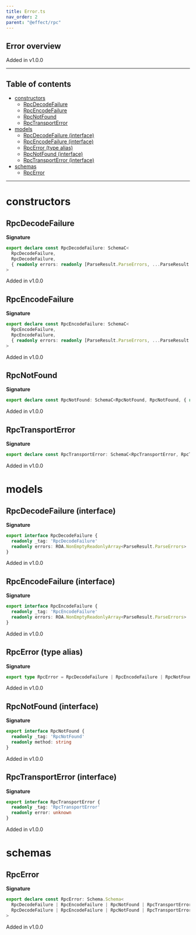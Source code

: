 ```yaml
---
title: Error.ts
nav_order: 2
parent: "@effect/rpc"
---
```


## Error overview

Added in v1.0.0

---

<h2 class="text-delta">Table of contents</h2>

- [constructors](#constructors)
  - [RpcDecodeFailure](#rpcdecodefailure)
  - [RpcEncodeFailure](#rpcencodefailure)
  - [RpcNotFound](#rpcnotfound)
  - [RpcTransportError](#rpctransporterror)
- [models](#models)
  - [RpcDecodeFailure (interface)](#rpcdecodefailure-interface)
  - [RpcEncodeFailure (interface)](#rpcencodefailure-interface)
  - [RpcError (type alias)](#rpcerror-type-alias)
  - [RpcNotFound (interface)](#rpcnotfound-interface)
  - [RpcTransportError (interface)](#rpctransporterror-interface)
- [schemas](#schemas)
  - [RpcError](#rpcerror)

---

# constructors

## RpcDecodeFailure

**Signature**

```ts
export declare const RpcDecodeFailure: SchemaC<
  RpcDecodeFailure,
  RpcDecodeFailure,
  { readonly errors: readonly [ParseResult.ParseErrors, ...ParseResult.ParseErrors[]] }
>
```

Added in v1.0.0

## RpcEncodeFailure

**Signature**

```ts
export declare const RpcEncodeFailure: SchemaC<
  RpcEncodeFailure,
  RpcEncodeFailure,
  { readonly errors: readonly [ParseResult.ParseErrors, ...ParseResult.ParseErrors[]] }
>
```

Added in v1.0.0

## RpcNotFound

**Signature**

```ts
export declare const RpcNotFound: SchemaC<RpcNotFound, RpcNotFound, { readonly method: string }>
```

Added in v1.0.0

## RpcTransportError

**Signature**

```ts
export declare const RpcTransportError: SchemaC<RpcTransportError, RpcTransportError, { readonly error: unknown }>
```

Added in v1.0.0

# models

## RpcDecodeFailure (interface)

**Signature**

```ts
export interface RpcDecodeFailure {
  readonly _tag: 'RpcDecodeFailure'
  readonly errors: ROA.NonEmptyReadonlyArray<ParseResult.ParseErrors>
}
```

Added in v1.0.0

## RpcEncodeFailure (interface)

**Signature**

```ts
export interface RpcEncodeFailure {
  readonly _tag: 'RpcEncodeFailure'
  readonly errors: ROA.NonEmptyReadonlyArray<ParseResult.ParseErrors>
}
```

Added in v1.0.0

## RpcError (type alias)

**Signature**

```ts
export type RpcError = RpcDecodeFailure | RpcEncodeFailure | RpcNotFound | RpcTransportError
```

Added in v1.0.0

## RpcNotFound (interface)

**Signature**

```ts
export interface RpcNotFound {
  readonly _tag: 'RpcNotFound'
  readonly method: string
}
```

Added in v1.0.0

## RpcTransportError (interface)

**Signature**

```ts
export interface RpcTransportError {
  readonly _tag: 'RpcTransportError'
  readonly error: unknown
}
```

Added in v1.0.0

# schemas

## RpcError

**Signature**

```ts
export declare const RpcError: Schema.Schema<
  RpcDecodeFailure | RpcEncodeFailure | RpcNotFound | RpcTransportError,
  RpcDecodeFailure | RpcEncodeFailure | RpcNotFound | RpcTransportError
>
```

Added in v1.0.0
